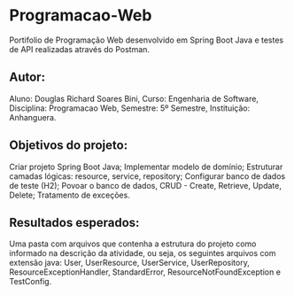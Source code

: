 # Programacao-Web
Portifolio de Programação Web desenvolvido em Spring Boot Java e testes de API realizadas através do Postman. 

## Autor:
Aluno: Douglas Richard Soares Bini, Curso: Engenharia de Software, Disciplina: Programacao Web, Semestre: 5º Semestre, Instituição: Anhanguera. 

## Objetivos do projeto: 
Criar projeto Spring Boot Java; Implementar modelo de domínio; Estruturar camadas lógicas: resource, service, repository; Configurar banco de dados de teste (H2); Povoar o banco de dados, CRUD - Create, Retrieve, Update, Delete; Tratamento de exceções.

## Resultados esperados: 
Uma pasta com arquivos que contenha a estrutura do projeto como informado na descrição da atividade, ou seja, os seguintes arquivos com extensão java: User, UserResource, UserService, UserRepository, ResourceExceptionHandler, StandardError, ResourceNotFoundException e TestConfig.
